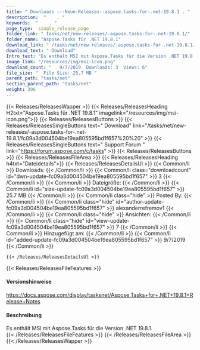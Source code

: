 ```yaml
---
title: " Downloads ---Neue-Releases--aspose.tasks-for-.net-19.8.1 . "
description:  "    . " 
keywords:  "    . " 
page_type:  single_release_page
folder_link: " tasks/net/new-releases/-aspose.tasks-for-.net-19.8.1/"
folder_name: "Aspose.Tasks für .NET 19.8.1"
download_link: " /tasks/net/new-releases/-aspose.tasks-for-.net-19.8.1/fc09a3d004504be19ea805595bd1f657"
download_text: " Download"
Intro_text: "Es enthält MSI mit Aspose.Tasks für die Version .NET 19.8.1."
image_link: "/resources/img/msi-icon.png"
download_count: "   9/7/2019  Downloads: 3  Views: 6"
file_size: "  File Size: 25.7 MB "
parent_path: "tasks/net"
section_parent_path: "tasks/net"
weight: 396
---
```


{{< Releases/ReleasesWapper >}}
  {{< Releases/ReleasesHeading H2txt="Aspose.Tasks für .NET 19.8.1" imagelink="/resources/img/msi-icon.png">}}
  {{< Releases/ReleasesButtons >}}
    {{< Releases/ReleasesSingleButtons text=" Download" link="/tasks/net/new-releases/-aspose.tasks-for-.net-19.8.1/fc09a3d004504be19ea805595bd1f657%20%20" >}}
    {{< Releases/ReleasesSingleButtons text=" Support Forum " link="https://forum.aspose.com/c/tasks" >}}
  {{< Releases/ReleasesButtons >}}
  {{< Releases/ReleasesFileArea >}}
    {{< Releases/ReleasesHeading h4txt="Dateidetails">}}
    {{< Releases/ReleasesDetailsUl >}}
            {{< Common/li >}} Downloads: {{< /Common/li >}}
      {{< Common/li class="downloadcount" id="dwn-update-fc09a3d004504be19ea805595bd1f657" >}} 3 {{< /Common/li >}}
      {{< Common/li >}} Dateigröße: {{< /Common/li >}}
      {{< Common/li id="size-update-fc09a3d004504be19ea805595bd1f657" >}} 25.7 MB {{< /Common/li >}} 
      {{< Common/li  class="hide" >}} Posted By: {{< /Common/li >}} 
      {{< Common/li class="hide" id="author-update-fc09a3d004504be19ea805595bd1f657" >}} alexanderrefremov1 {{< /Common/li >}}
      {{< Common/li class="hide" >}} Ansichten: {{< /Common/li >}}
      {{< Common/li class="hide" id="view-update-fc09a3d004504be19ea805595bd1f657" >}} 7 {{< /Common/li >}}
      {{< Common/li >}} Hinzugefügt am: {{< /Common/li >}}
      {{< Common/li id="added-update-fc09a3d004504be19ea805595bd1f657" >}} 9/7/2019 {{< /Common/li >}} 

    {{< /Releases/ReleasesDetailsUl >}}

  {{< Releases/ReleasesFileFeatures >}}
      <h4>Versionshinweise</h4><div> <a href="https://docs.aspose.com/display/tasksnet/Aspose.Tasks+for+.NET+19.8.1+Release+Notes">https://docs.aspose.com/display/tasksnet/Aspose.Tasks+for+.NET+19.8.1+Release+Notes</a></div><h4> Beschreibung</h4><div class="HTMLDescription"> Es enthält MSI mit Aspose.Tasks für die Version .NET 19.8.1.</div>
  {{< /Releases/ReleasesFileFeatures >}}
 {{< /Releases/ReleasesFileArea >}}
{{< /Releases/ReleasesWapper >}}



